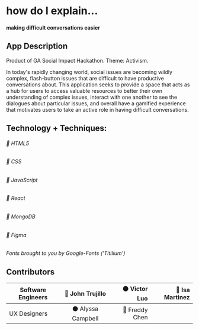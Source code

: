 # how do I explain...

#### making difficult conversations easier


## App Description

Product of GA Social Impact Hackathon. Theme: Activism.

In today's rapidly changing world, social issues are becoming wildly complex, flash-button issues that are difficult to have productive conversations about. This application seeks to provide a space that acts as a hub for users to access valuable resources to better their own understanding of complex issues, interact with one another to see the dialogues about particular issues, and overall have a gamified experience that motivates users to take an active role in having difficult conversations. 

## Technology + Techniques: 

###### :small_blue_diamond: HTML5

###### :small_blue_diamond: CSS

###### :small_blue_diamond: JavaScript

###### :small_blue_diamond: React

###### :small_blue_diamond: MongoDB

###### :small_blue_diamond: Figma


*Fonts brought to you by Google-Fonts ('Titilium')*


## Contributors

| Software Engineers | :large_blue_circle: John Trujillo | :black_circle: Victor Luo | :red_circle: Isa Martinez |
| ------------- |:-------------:| -----:| -----:|
| UX Designers | :black_circle: Alyssa Campbell | :red_circle: Freddy Chen |


